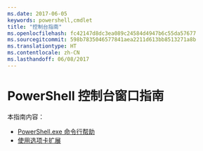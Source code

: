 ```yaml
---
ms.date: 2017-06-05
keywords: powershell,cmdlet
title: "控制台指南"
ms.openlocfilehash: fc42147d8dc3ea089c24584d4947b6c55da57677
ms.sourcegitcommit: 598b7835046577841aea2211d613bb8513271a8b
ms.translationtype: HT
ms.contentlocale: zh-CN
ms.lasthandoff: 06/08/2017
---
```

#  <a name="powershell-console-window-guide"></a>PowerShell 控制台窗口指南

本指南内容：
-  [PowerShell.exe 命令行帮助](console/PowerShell.exe-Command-Line-Help.md)
-  [使用选项卡扩展](console/Using-Tab-Expansion.md)

